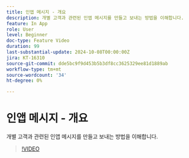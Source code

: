 ```yaml
---
title: 인앱 메시지 - 개요
description: 개별 고객과 관련된 인앱 메시지를 만들고 보내는 방법을 이해합니다.
feature: In App
role: User
level: Beginner
doc-type: Feature Video
duration: 99
last-substantial-update: 2024-10-08T00:00:00Z
jira: KT-16310
source-git-commit: dde5bc9f9d453b5b3df8cc3625329ee81d1889ab
workflow-type: tm+mt
source-wordcount: '34'
ht-degree: 0%

---
```



# 인앱 메시지 - 개요

개별 고객과 관련된 인앱 메시지를 만들고 보내는 방법을 이해합니다.

>[!VIDEO](https://video.tv.adobe.com/v/3432677/?learn=on)
